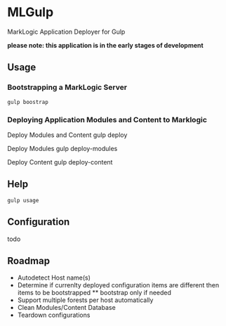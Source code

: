 # MLGulp
MarkLogic Application Deployer for Gulp

**please note: this application is in the early stages of development**

## Usage

### Bootstrapping a MarkLogic Server
    gulp boostrap

### Deploying Application Modules and Content to Marklogic
Deploy Modules and Content
    gulp deploy

Deploy Modules
    gulp deploy-modules

Deploy Content
    gulp deploy-content


## Help
    gulp usage

## Configuration
todo

## Roadmap
* Autodetect Host name(s)
* Determine if currenlty deployed configuration items are different then items to be bootstrapped
** bootstrap only if needed
* Support multiple forests per host automatically
* Clean Modules/Content Database
* Teardown configurations